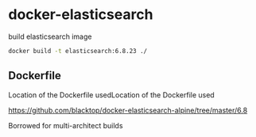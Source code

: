 # docker-elasticsearch

build elasticsearch image

```sh
docker build -t elasticsearch:6.8.23 ./
```

## Dockerfile

Location of the Dockerfile usedLocation of the Dockerfile used

https://github.com/blacktop/docker-elasticsearch-alpine/tree/master/6.8

Borrowed for multi-architect builds

